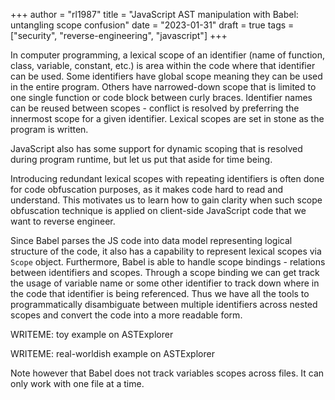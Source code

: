 +++
author = "rl1987"
title = "JavaScript AST manipulation with Babel: untangling scope confusion"
date = "2023-01-31"
draft = true
tags = ["security", "reverse-engineering", "javascript"]
+++

In computer programming, a lexical scope of an identifier (name of function, 
class, variable, constant, etc.) is area within the code where that identifier
can be used. Some identifiers have global scope meaning they can be used in the
entire program. Others have narrowed-down scope that is limited to one single
function or code block between curly braces. Identifier names can be reused
between scopes - conflict is resolved by preferring the innermost scope for a
given identifier. Lexical scopes are set in stone as the program is written.

JavaScript also has some support for dynamic scoping that is resolved during
program runtime, but let us put that aside for time being.

Introducing redundant lexical scopes with repeating identifiers is often done
for code obfuscation purposes, as it makes code hard to read and understand.
This motivates us to learn how to gain clarity when such scope obfuscation
technique is applied on client-side JavaScript code that we want to reverse 
engineer.

Since Babel parses the JS code into data model representing logical structure
of the code, it also has a capability to represent lexical scopes via `Scope`
object. Furthermore, Babel is able to handle scope bindings - relations between
identifiers and scopes. Through a scope binding we can get track the usage of
variable name or some other identifier to track down where in the code that
identifier is being referenced. Thus we have all the tools to programmatically 
disambiguate between multiple identifiers across nested scopes and convert 
the code into a more readable form.



WRITEME: toy example on ASTExplorer

WRITEME: real-worldish example on ASTExplorer

Note however that Babel does not track variables scopes across files. It can 
only work with one file at a time.
